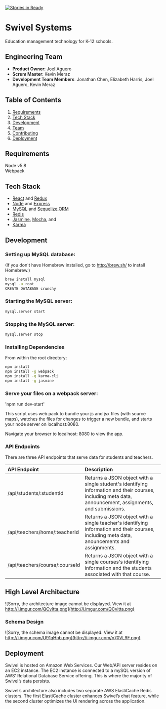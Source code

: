[![Stories in Ready](https://badge.waffle.io/SwivelSystems/Swivel.png?label=ready&title=Ready)](https://waffle.io/HolisticParallelogram/SwivelSystems/Swivel)
# Swivel Systems 
Education management technology for K-12 schools.

## Engineering Team

  - __Product Owner__: Joel Aguero
  - __Scrum Master__: Kevin Meraz
  - __Development Team Members__: Jonathan Chen, Elizabeth Harris, Joel Aguero, Kevin Meraz

## Table of Contents

1. [Requirements](#requirements)
1. [Tech Stack](#tech-stack)
1. [Development](#development)
1. [Team](#legacy-team)
1. [Contributing](#contributing)
1. [Deployment](#deployment)


## Requirements

Node v5.8  
Webpack

## Tech Stack
- [React](https://facebook.github.io/react/) and [Redux](http://redux.js.org/docs/basics/UsageWithReact.html)
- [Node](https://nodejs.org/en/) and [Express](http://expressjs.com/)
- [MySQL](https://www.mysql.com/) and [Sequelize ORM](http://docs.sequelizejs.com/en/latest/)
- [Redis](http://redis.io/)
- [Jasmine](http://jasmine.github.io/), [Mocha](https://mochajs.org/), and
- [Karma](https://karma-runner.github.io/0.13/index.html)

## Development

### Setting up MySQL database:
(If you don't have Homebrew installed, go to http://brew.sh/ to install Homebrew.)
```sh
brew install mysql
mysql -u root
CREATE DATABASE crunchy
```

### Starting the MySQL server:

```sh
mysql.server start
```

### Stopping the MySQL server:

```sh
mysql.server stop
```

### Installing Dependencies

From within the root directory:

```sh
npm install
npm install -g webpack
npm install -g karma-cli
npm install -g jasmine
```

### Serve your files on a webpack server:

'npm run dev-start'

This script uses web pack to bundle your js and jsx files (with source maps), watches the files for changes to trigger a new bundle, and starts your node server on localhost:8080.

Navigate your browser to localhost: 8080 to view the app.

### API Endpoints
There are three API endpoints that serve data for students and teachers.

| API Endpoint        | Description           |
| :------------- |:-------- |
| /api/students/:studentId      | Returns a JSON object with a single student's identifying information and their courses, including meta data, announcement, assignments, and submissions. |
| /api/teachers/home/:teacherId      | Returns a JSON object with a single teacher's identifying information and their courses, including meta data, anouncements and assignments.      |  
| /api/teachers/course/:courseId      | Returns a JSON object with a single courses's identifying information and the students associated with that course.      | 

## High Level Architecture
![Sorry, the architecture image cannot be displayed. View it at http://i.imgur.com/QCvItta.png](http://i.imgur.com/QCvItta.png)
### Schema Design
![Sorry, the schema image cannot be displayed. View it at http://i.imgur.com/U91qHnb.png](http://i.imgur.com/n70VL9F.png)

## Deployment
Swivel is hosted on Amazon Web Services. Our Web/API server resides on an EC2 instance. The EC2 instance is connected to a mySQL version of AWS’ Relational Database Service offering. This is where the majority of Swivel’s data persists.

Swivel’s architecture also includes two separate AWS ElastiCache Redis clusters. The first ElastiCache cluster enhances Swivel’s chat feature, while the second cluster optimizes the UI rendering across the application.
<!--
### Current Build Health [![Build Status](https://travis-ci.org/HolisticParallelogram/crunchy-tunes.svg?branch=master)](https://travis-ci.org/HolisticParallelogram/crunchy-tunes)
View the build [history](https://travis-ci.org/HolisticParallelogram/crunchy-tunes/builds) -->
<!--
### Roadmap

View the project roadmap [here](https://waffle.io/HolisticParallelogram/crunchy-tunes)
[![Stories in 'Backlog'](https://badge.waffle.io/HolisticParallelogram/crunchy-tunes.svg?label=Backlog&title=Backlog)](http://waffle.io/HolisticParallelogram/crunchy-tunes)
[![Stories in 'Ready'](https://badge.waffle.io/HolisticParallelogram/crunchy-tunes.svg?label=Ready&title=Ready)](http://waffle.io/HolisticParallelogram/crunchy-tunes)
[![Stories in 'In Progress'](https://badge.waffle.io/HolisticParallelogram/crunchy-tunes.svg?label=In%20Progress&title=In%20Progress)](http://waffle.io/HolisticParallelogram/crunchy-tunes)


## Contributing

See [CONTRIBUTING.md](CONTRIBUTING.md) for contribution guidelines. -->
